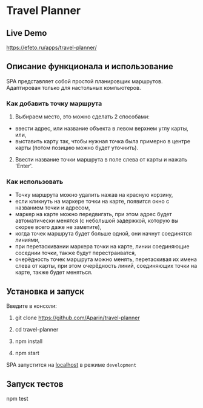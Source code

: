 # Travel Planner

## Live Demo
https://efeto.ru/apps/travel-planner/

## Описание функционала и использование
SPA представляет собой простой планировщик маршрутов. Адаптирован только для настольных компьютеров.

### Как добавить точку маршрута

1. Выбираем место, это можно сделать 2 способами:
- ввести адрес, или название объекта в левом верхнем углу карты, или,
- выставить карту так, чтобы нужная точка была примерно в центре карты (потом позицию можно будет уточнить).

2. Ввести название точки маршрута в поле слева от карты и нажать 'Enter'.

### Как использовать

- Точку маршрута можно удалить нажав на красную корзину,
- если кликнуть на маркере точки на карте, появится окно с названием точки и адресом,
- маркер на карте можно передвигать, при этом адрес будет автоматически менятся (с небольшой задержкой, которую вы скорее всего даже не заметите),
- когда точек маршрута будет больше одной, они начнут соединятся линиями,
- при перетаскивании маркера точки на карте, линии соединяющие соседнии точки, также будут перестраиватся,
- очерёдность точек маршрута можно менять, перетаскивая их имена слева от карты, при этом очерёдность линий, соединяющих точки на карте, также будет меняться.

## Установка и запуск

Введите в консоли:

1. git clone https://github.com/Aparin/travel-planner

2. cd travel-planner

3. npm install

4. npm start

SPA запустится на [localhost](http://localhost:3000/) в режиме `development`

## Запуск тестов

npm test